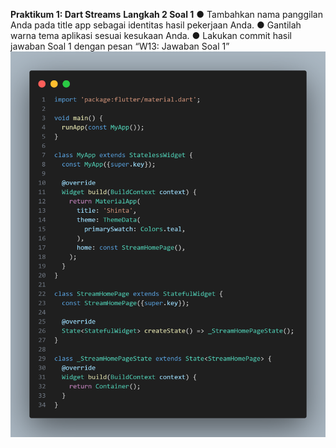 **Praktikum 1: Dart Streams**
**Langkah 2 Soal 1**
● Tambahkan nama panggilan Anda pada title app sebagai identitas hasil pekerjaan 
Anda.
● Gantilah warna tema aplikasi sesuai kesukaan Anda.
● Lakukan commit hasil jawaban Soal 1 dengan pesan “W13: Jawaban Soal 1”
![alt text](image.png)